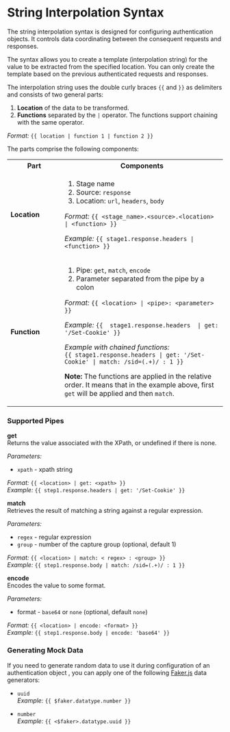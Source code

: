 # String Interpolation Syntax

The string interpolation syntax is designed for configuring authentication objects. It controls data coordinating between the consequent requests and responses. 

The syntax allows you to create a template (interpolation string) for the value to be extracted from the specified location. You can only create the template based on the previous authenticated requests and responses. 

The interpolation string uses the double curly braces `{{` and `}}` as delimiters and consists of two general parts:

1. **Location** of the data to be transformed.
2. **Functions** separated by the `|` operator. The functions support chaining with the same operator.

_Format:_ `{{ location | function 1 | function 2 }}`

The parts comprise the following components:

<table id="simple-table">
  <tr>
    <th width="25%"><b>Part</b></th>
    <th width="75%"><b>Components</b></th>
  </tr>
  <tr>
    <td width="25%"><b>Location </b></td>
    <td width="75%" >
    <ol>
       <li> Stage name </li>
       <li>Source: <code>response</code></li>
       <li>Location: <code>url</code>, <code>headers</code>, <code>body</code></li>
    </ol>
    <em>Format:</em> <code>{{ &#60stage_name&#62.&#60source&#62.&#60location&#62 | &#60function&#62 }}</code>
    <p><em>Example:</em> <code>{{ stage1.response.headers | &#60function&#62 }}</code>
    </td>
  </tr>
  <tr>
    <td width="25%"><b>Function</b></td>
    <td width="75%" >
       <ol>
         <li> Pipe: <code>get</code>, <code>match</code>, <code>encode</code>
         <li> Parameter separated from the pipe by a colon
        </ol>
        <em>Format:</em> <code>{{ &#60location&#62 | &#60pipe&#62: &#60parameter&#62 }}</code>
        <p> <em>Example:</em> <code>{{  stage1.response.headers  | get: '/Set-Cookie' }}</code>
        <p> <em>Example with chained functions:</em> <br><code>{{ stage1.response.headers | get: '/Set-Cookie' | match: /sid=(.+)/ : 1 }} </code><br>
        <p><b>Note:</b> The functions are applied in the relative order. It means that in the example above,  first <code>get</code> will be applied and then  <code>match</code>.
    </td>
  </tr>
  </table>


### Supported Pipes <!-- {docsify-ignore} -->
**get**<br>
Returns the value associated with the XPath, or undefined if there is none.<br>

_Parameters:_
* `xpath` - xpath string<br>

_Format:_ `{{ <location> | get: <xpath> }}`<br>
_Example:_ `{{ step1.response.headers | get: '/Set-Cookie' }}`

**match**<br>
Retrieves the result of matching a string against a regular expression.<br>

_Parameters:_
* `regex` - regular expression
* `group` - number of the capture group (optional, default 1)<br>

_Format:_ `{{ <location> | match: < regex> : <group> }}`<br>
_Example:_ `{{ step1.response.body | match: /sid=(.+)/ : 1 }}`

**encode**<br>
Encodes the value to some format.<br>

_Parameters:_
* format - `base64` or `none` (optional, default `none`)<br>

_Format:_ `{{ <location> | encode: <format> }}`<br>
_Example:_ `{{ step1.response.body | encode: 'base64' }}`



### Generating Mock Data  <!-- {docsify-ignore} -->

If you need to generate random data to use it during configuration of an authentication object , you can apply one of the following  [Faker.js](https://github.com/marak/Faker.js/) data generators:

* `uuid`<br>
  _Example:_  `{{ $faker.datatype.number }}`

*  `number`<br>
  _Example:_  `{{ <$faker>.datatype.uuid }}`















